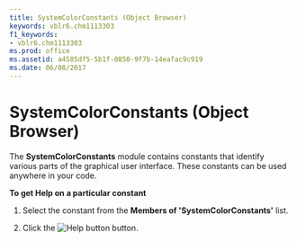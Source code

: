 ```yaml
---
title: SystemColorConstants (Object Browser)
keywords: vblr6.chm1113303
f1_keywords:
- vblr6.chm1113303
ms.prod: office
ms.assetid: a4585df5-5b1f-0850-9f7b-14eafac9c919
ms.date: 06/08/2017
---
```



# SystemColorConstants (Object Browser)

The **SystemColorConstants** module contains constants that identify various parts of the graphical user interface. These constants can be used anywhere in your code.

 **To get Help on a particular constant**




1. Select the constant from the **Members of 'SystemColorConstants'** list.
    
2. Click the 
![Help button](images/but_help_ZA01201583.gif) button.
    


